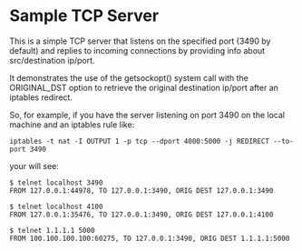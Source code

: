 # Sample TCP Server

This is a simple TCP server that listens on the specified port (3490 by default) and replies to incoming connections by providing info about src/destination ip/port.

It demonstrates the use of the getsockopt() system call with the ORIGINAL_DST option to retrieve the original destination ip/port after an iptables redirect.

So, for example, if you have the server listening on port 3490 on the local machine and an iptables rule like:

```
iptables -t nat -I OUTPUT 1 -p tcp --dport 4000:5000 -j REDIRECT --to-port 3490
```
your will see:

```
$ telnet localhost 3490
FROM 127.0.0.1:44978, TO 127.0.0.1:3490, ORIG DEST 127.0.0.1:3490

$ telnet localhost 4100
FROM 127.0.0.1:35476, TO 127.0.0.1:3490, ORIG DEST 127.0.0.1:4100

$ telnet 1.1.1.1 5000
FROM 100.100.100.100:60275, TO 127.0.0.1:3490, ORIG DEST 1.1.1.1:5000
```


